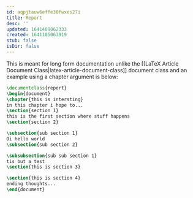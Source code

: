 ```yaml
---
id: aqpjtauw6effe30fwxes27i
title: Report
desc: ''
updated: 1641409062333
created: 1641105063919
stub: false
isDir: false
---
```



This is meant for long form documentation unlike the [[LaTeX Article Document Class|latex-article-document-class]] document class and an example using a chapter argument is below:

```latex
\documentclass{report}
\begin{document}
\chapter{this is intersting}
in this chapter i hope to...
\section{section 1}
this is the first section where stuff happens
\section{section 2}

\subsection{sub section 1}
Oi hello world
\subsection{sub section 2}

\subsubsection{sub sub section 1}
tis but a test
\section{this is section 3}

\section{this is section 4}
ending thoughts...
\end{document}
```
